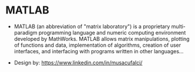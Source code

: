 # MATLAB

- MATLAB (an abbreviation of "matrix laboratory") is a proprietary multi-paradigm programming language and numeric computing environment developed by MathWorks. MATLAB allows matrix manipulations, plotting of functions and data, implementation of algorithms, creation of user interfaces, and interfacing with programs written in other languages...

- Design by: https://www.linkedin.com/in/musacufalci/

